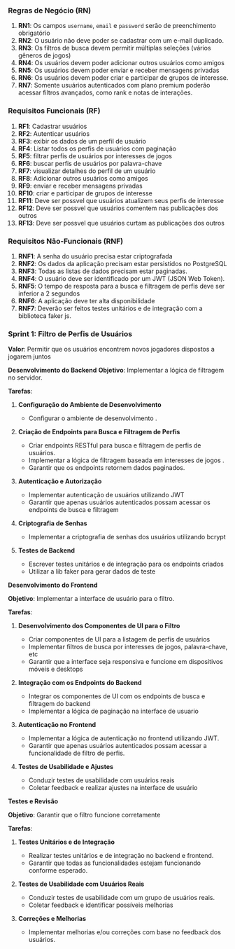 ### Regras de Negócio (RN)

1. **RN1**: Os campos `username`, `email` e `password` serão de preenchimento obrigatório
2. **RN2**: O usuário não deve poder se cadastrar com um e-mail duplicado.
3. **RN3**: Os filtros de busca devem permitir múltiplas seleções (vários gêneros de jogos)
4. **RN4**: Os usuários devem poder adicionar outros usuários como amigos
5. **RN5**: Os usuários devem poder enviar e receber mensagens privadas
6. **RN6**: Os usuários devem poder criar e participar de grupos de interesse.
7. **RN7**: Somente usuários autenticados com plano premium poderão acessar filtros avançados, como rank e notas de interações.

### Requisitos Funcionais (RF)

1. **RF1**: Cadastrar usuários
2. **RF2**: Autenticar usuários
3. **RF3**: exibir os dados de um perfil de usuário
4. **RF4**: Listar todos os perfis de usuários com paginação
5. **RF5**: filtrar perfis de usuários por interesses de jogos
6. **RF6**: buscar perfis de usuários por palavra-chave
7. **RF7**: visualizar detalhes do perfil de um usuário
8. **RF8**: Adicionar outros usuários como amigos
9. **RF9**: enviar e receber mensagens privadas
10. **RF10**: criar e participar de grupos de interesse
11. **RF11**: Deve ser possvel que usuários atualizem seus perfis de interesse
12. **RF12**: Deve ser possvel que usuários comentem nas publicações dos outros
13. **RF13**: Deve ser possvel que usuários curtam as publicações dos outros

### Requisitos Não-Funcionais (RNF)

1. **RNF1**: A senha do usuário precisa estar criptografada
2. **RNF2**: Os dados da aplicação precisam estar persistidos no PostgreSQL
3. **RNF3**: Todas as listas de dados precisam estar paginadas.
4. **RNF4**: O usuário deve ser identificado por um JWT (JSON Web Token).
5. **RNF5**: O tempo de resposta para a busca e filtragem de perfis deve ser inferior a 2 segundos
6. **RNF6**: A aplicação deve ter alta disponibilidade
7. **RNF7**: Deverão ser feitos testes unitários e de integração com a biblioteca faker js.

### Sprint 1: Filtro de Perfis de Usuários
**Valor**:  Permitir que os usuários encontrem novos jogadores dispostos a jogarem juntos 

**Desenvolvimento do Backend**
**Objetivo**: Implementar a lógica de filtragem no servidor.

**Tarefas**:

1. **Configuração do Ambiente de Desenvolvimento**
    
    - Configurar o ambiente de desenvolvimento .
2. **Criação de Endpoints para Busca e Filtragem de Perfis**
    
    - Criar endpoints RESTful para busca e filtragem de perfis de usuários.
    - Implementar a lógica de filtragem baseada em interesses de jogos .
    - Garantir que os endpoints retornem dados paginados.
3. **Autenticação e Autorização**
    
    - Implementar autenticação de usuários utilizando JWT
    - Garantir que apenas usuários autenticados possam acessar os endpoints de busca e filtragem
4. **Criptografia de Senhas**
    
    - Implementar a criptografia de senhas dos usuários utilizando bcrypt
5. **Testes de Backend**
    
    - Escrever testes unitários e de integração para os endpoints criados
    - Utilizar a lib faker para gerar dados de teste

 **Desenvolvimento do Frontend**

**Objetivo**: Implementar a interface de usuário para o filtro.

**Tarefas**:

1. **Desenvolvimento dos Componentes de UI para o Filtro**
    
    - Criar componentes de UI para a listagem de perfis de usuários
    - Implementar filtros de busca por interesses de jogos, palavra-chave, etc
    - Garantir que a interface seja responsiva e funcione em dispositivos móveis e desktops
2. **Integração com os Endpoints do Backend**
    
    - Integrar os componentes de UI com os endpoints de busca e filtragem do backend
    - Implementar a lógica de paginação na interface de usuario
3. **Autenticação no Frontend**
    
    - Implementar a lógica de autenticação no frontend utilizando JWT.
    - Garantir que apenas usuários autenticados possam acessar a funcionalidade de filtro de perfis.
4. **Testes de Usabilidade e Ajustes**
    
    - Conduzir testes de usabilidade com usuários reais
    - Coletar feedback e realizar ajustes na interface de usuário

**Testes e Revisão** 

**Objetivo**: Garantir que o filtro funcione corretamente

**Tarefas**:

1. **Testes Unitários e de Integração**
    
    - Realizar testes unitários e de integração no backend e frontend.
    - Garantir que todas as funcionalidades estejam funcionando conforme esperado.
2. **Testes de Usabilidade com Usuários Reais**
    
    - Conduzir testes de usabilidade com um grupo de usuários reais.
    - Coletar feedback e identificar possíveis melhorias
3. **Correções e Melhorias**
    - Implementar melhorias e/ou correções com base no feedback dos usuários.